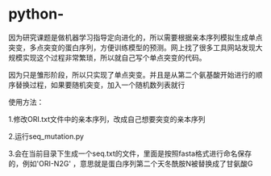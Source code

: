 # python-
因为研究课题是做机器学习指导定向进化的，所以需要根据亲本序列模拟生成单点突变，多点突变的蛋白序列，方便训练模型的预测。网上找了很多工具网站发现大规模实现这个过程非常繁琐，所以就自己写个单点突变的代码。





因为只是雏形阶段，所以只实现了单点突变。并且是从第二个氨基酸开始进行的顺序替换过程，如果要随机突变，加入一个随机数列表就行



使用方法：

1.修改ORI.txt文件中的亲本序列，改成自己想要突变的亲本序列

2.运行seq_mutation.py 

3.会在当前目录下生成一个seq.txt的文件，里面是按照fasta格式进行命名保存的，例如'ORI-N2G' ，意思就是蛋白序列第二个天冬酰胺N被替换成了甘氨酸G
